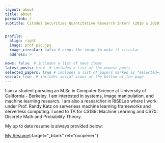 ```yaml
---
layout: about
title: about
permalink: /
subtitle: Citadel Securities Quantitative Research Intern (2019 & 2020). RISELab. EECS Masters Student.


profile:
  align: right
  image: prof_pic.jpg
  image_circular: false # crops the image to make it circular
  address: >

news: false  # includes a list of news items
latest_posts: true  # includes a list of the newest posts
selected_papers: true # includes a list of papers marked as "selected={true}"
social: true  # includes social icons at the bottom of the page
---
```


I am a student pursuing an M.Sc in Computer Science at University of California - Berkeley. I am interested in systems, image manipulation, and machine learning research. I am also a researcher in RISELab where I work under Prof. Randy Katz on serverless machine learning frameworks and serverless computing. I used to TA for CS189: Machine Learning and CS70: Discrete Math and Probability Theory. 

My up to date resume is always provided below:

[My Resume](/assets/pdf/resume.pdf){:target="_blank" rel="noopener"}


